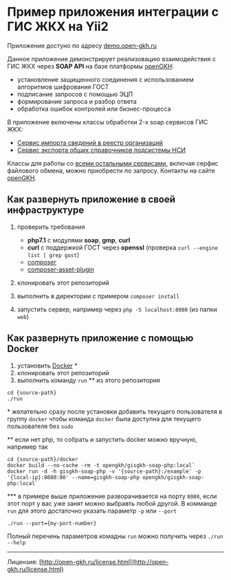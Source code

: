 # Пример приложения интеграции с ГИС ЖКХ на Yii2

Приложение достуно по адресу [demo.open-gkh.ru](http://demo.open-gkh.ru)

Данное приложение демонстрирует реализовацию взаимодействия с ГИС ЖКХ
через **SOAP API** на базе платформы [openGKH](http://open-gkh.ru):
- установление защищенного соединения с использованием алгоритмов шифрования ГОСТ
- подписание запросов с помощью ЭЦП
- формирование запроса и разбор ответа
- обработка ошибок контролей или бизнес-процесса 

В приложение включены классы обработки 2-х soap сервисов ГИС ЖКХ:
- [Сервис импорта сведений в реестр организаций](http://gisgkh-api.open-gkh.ru/OrganizationsRegistryCommonService/)
- [Сервис экспорта общих справочников подсистемы НСИ](http://gisgkh-api.open-gkh.ru/NsiCommonService/)

Классы для работы со [всеми остальными сервисами](http://gisgkh-api.open-gkh.ru/), включая серфис файлового обмена,
можно приобрести по запросу. Контакты на сайте [openGKH](http://open-gkh.ru/).

## Как развернуть приложение в своей инфраструктуре
 
1. проверить требования

    - **php7.1** с модулями **soap**, **gmp**, **curl**
    - **curl** с поддержкой ГОСТ через **openssl** (проверка `curl --engine list | grep gost`)
    - [composer](https://getcomposer.org/download/)
    - [composer-asset-plugin](https://packagist.org/packages/fxp/composer-asset-plugin)
        
2. клонировать этот репозиторий
3. выполнить в директории с примером `composer install`
4. запустить сервер, например через `php -S localhost:8080` (из папки `web`)

## Как развернуть приложение с помощью Docker

1. установить [Docker](https://docs.docker.com/engine/installation/) *
2. клонировать этот репозиторий
3. выполнить команду `run` ** из этого репозитория   

```
cd {source-path}
./run
```

\* желательно сразу после установки добавить текущего пользователя в группу `docker` чтобы команда `docker` была доступна для текущего пользователя без `sudo` 

** если нет php, то собрать и запустить docker можно вручную, например так
    
```
cd {source-path}/docker
docker build --no-cache -rm -t opengkh/gisgkh-soap-php:local`
docker run -d -h gisgkh-soap-php -v '{source-path}:/example' -p '{local-ip}:8080:80' --name=gisgkh-soap-php opengkh/gisgkh-soap-php:local`
```

*** в примере выше приложение разворачивается на порту `8080`, 
если этот порт у вас уже занят можно выбравть любой другой. 
В комманде `run` для этого достаточно указать параметр `-p` или `--port`

```
./run --port={my-port-number}
```

Полный перечень параметров комадны `run` можно получить через `./run --help`


---
 
Лицензия: [http://open-gkh.ru/license.html](http://open-gkh.ru/license.html)

